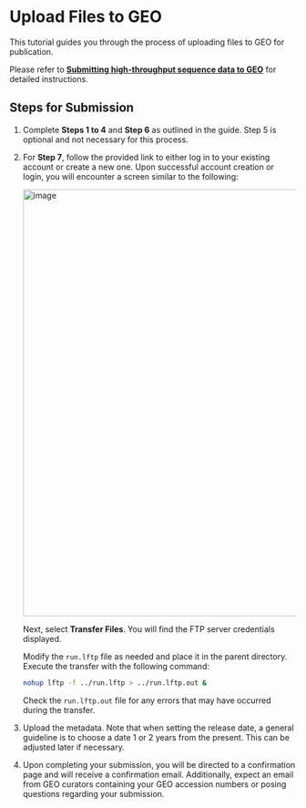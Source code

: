# Upload Files to GEO

This tutorial guides you through the process of uploading files to GEO for publication.

Please refer to [**Submitting high-throughput sequence data to GEO**](https://www.ncbi.nlm.nih.gov/geo/info/seq.html) for detailed instructions.

## Steps for Submission

1. Complete **Steps 1 to 4** and **Step 6** as outlined in the guide. Step 5 is optional and not necessary for this process.
2. For **Step 7**, follow the provided link to either log in to your existing account or create a new one. Upon successful account creation or login, you will encounter a screen similar to the following:

    <img width="749" alt="image" src="https://github.com/liranmao/Upload_GEO_files/assets/78578236/7483d068-9987-4e74-a922-1b89f8ea0899">

    Next, select **Transfer Files**. You will find the FTP server credentials displayed.

    Modify the `run.lftp` file as needed and place it in the parent directory. Execute the transfer with the following command:

    ```bash
    nohup lftp -f ../run.lftp > ../run.lftp.out &
    ```

    Check the `run.lftp.out` file for any errors that may have occurred during the transfer.

3. Upload the metadata. Note that when setting the release date, a general guideline is to choose a date 1 or 2 years from the present. This can be adjusted later if necessary.
4. Upon completing your submission, you will be directed to a confirmation page and will receive a confirmation email. Additionally, expect an email from GEO curators containing your GEO accession numbers or posing questions regarding your submission.
